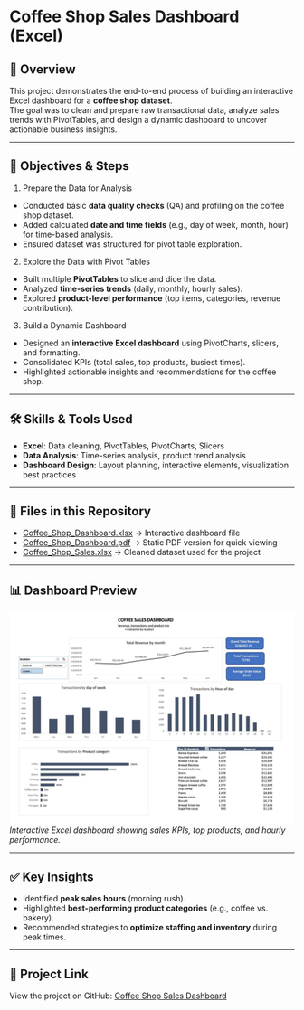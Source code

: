 # Coffee Shop Sales Dashboard (Excel)

## 📌 Overview
This project demonstrates the end-to-end process of building an interactive Excel dashboard for a **coffee shop dataset**.  
The goal was to clean and prepare raw transactional data, analyze sales trends with PivotTables, and design a dynamic dashboard to uncover actionable business insights.  

---

## 🎯 Objectives & Steps

1. Prepare the Data for Analysis
- Conducted basic **data quality checks** (QA) and profiling on the coffee shop dataset.  
- Added calculated **date and time fields** (e.g., day of week, month, hour) for time-based analysis.  
- Ensured dataset was structured for pivot table exploration.  

2. Explore the Data with Pivot Tables
- Built multiple **PivotTables** to slice and dice the data.  
- Analyzed **time-series trends** (daily, monthly, hourly sales).  
- Explored **product-level performance** (top items, categories, revenue contribution).  

3. Build a Dynamic Dashboard
- Designed an **interactive Excel dashboard** using PivotCharts, slicers, and formatting.  
- Consolidated KPIs (total sales, top products, busiest times).  
- Highlighted actionable insights and recommendations for the coffee shop.  

---

## 🛠️ Skills & Tools Used
- **Excel**: Data cleaning, PivotTables, PivotCharts, Slicers  
- **Data Analysis**: Time-series analysis, product trend analysis  
- **Dashboard Design**: Layout planning, interactive elements, visualization best practices  

---

## 📂 Files in this Repository
- [Coffee_Shop_Dashboard.xlsx](Coffee_Shop_Dashboard.xlsx) → Interactive dashboard file  
- [Coffee_Shop_Dashboard.pdf](Coffee_Shop_Dashboard.pdf) → Static PDF version for quick viewing  
- [Coffee_Shop_Sales.xlsx](Coffee_Shop_Sales.xlsx) → Cleaned dataset used for the project  


---

## 📊 Dashboard Preview
![Dashboard Preview](Coffee_Shop_Dashboard.png)
*Interactive Excel dashboard showing sales KPIs, top products, and hourly performance.*


---

## ✅ Key Insights
- Identified **peak sales hours** (morning rush).  
- Highlighted **best-performing product categories** (e.g., coffee vs. bakery).  
- Recommended strategies to **optimize staffing and inventory** during peak times.  

---

## 🔗 Project Link
View the project on GitHub: [Coffee Shop Sales Dashboard](https://github.com/venmuhilbharathi-g/excel_dashboard_projects)  
